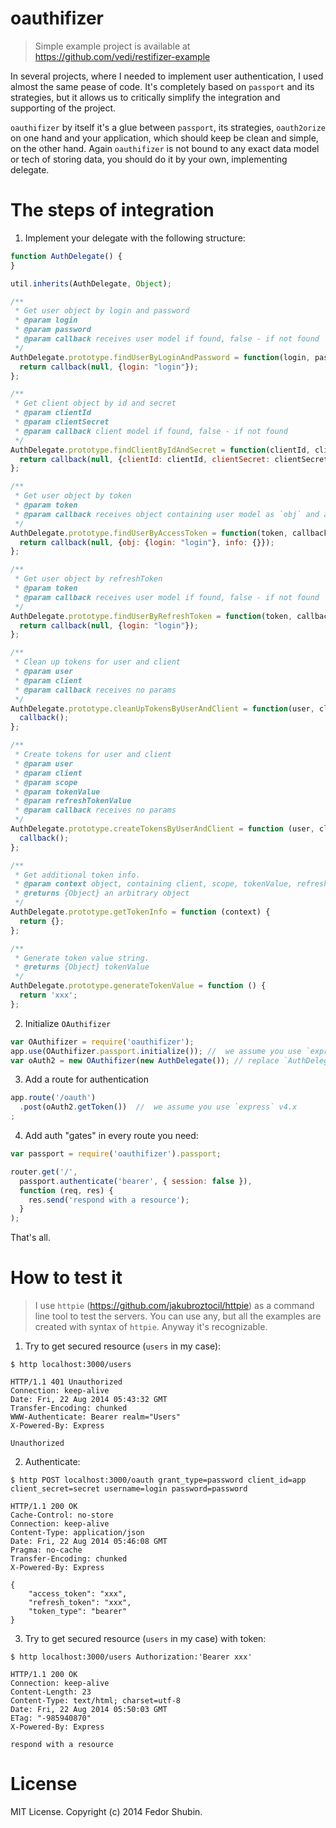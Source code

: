 oauthifizer
===========

> Simple example project is available at https://github.com/vedi/restifizer-example

In several projects, where I needed to implement user authentication, I used almost the same pease of code. It's completely based on `passport` and its strategies, but it allows us to critically simplify the integration and supporting of the project.

`oauthifizer` by itself it's a glue between `passport`, its strategies, `oauth2orize` on one hand and your application, which should keep be clean and simple, on the other hand. Again `oauthifizer` is not bound to any exact data model or tech of storing data, you should do it by your own, implementing delegate.

The steps of integration
===

1. Implement your delegate with the following structure:
```js
function AuthDelegate() {
}

util.inherits(AuthDelegate, Object);

/**
 * Get user object by login and password
 * @param login
 * @param password
 * @param callback receives user model if found, false - if not found
 */
AuthDelegate.prototype.findUserByLoginAndPassword = function(login, password, callback) {
  return callback(null, {login: "login"});
};

/**
 * Get client object by id and secret
 * @param clientId
 * @param clientSecret
 * @param callback client model if found, false - if not found
 */
AuthDelegate.prototype.findClientByIdAndSecret = function(clientId, clientSecret, callback) {
  return callback(null, {clientId: clientId, clientSecret: clientSecret});
};

/**
 * Get user object by token
 * @param token
 * @param callback receives object containing user model as `obj` and additional `info` object if found, false - if not found
 */
AuthDelegate.prototype.findUserByAccessToken = function(token, callback) {
  return callback(null, {obj: {login: "login"}, info: {}});
};

/**
 * Get user object by refreshToken
 * @param token
 * @param callback receives user model if found, false - if not found
 */
AuthDelegate.prototype.findUserByRefreshToken = function(token, callback) {
  return callback(null, {login: "login"});
};

/**
 * Clean up tokens for user and client
 * @param user
 * @param client
 * @param callback receives no params
 */
AuthDelegate.prototype.cleanUpTokensByUserAndClient = function(user, client, callback) {
  callback();
};

/**
 * Create tokens for user and client
 * @param user
 * @param client
 * @param scope
 * @param tokenValue
 * @param refreshTokenValue
 * @param callback receives no params
 */
AuthDelegate.prototype.createTokensByUserAndClient = function (user, client, scope, tokenValue, refreshTokenValue, callback) {
  callback();
};

/**
 * Get additional token info.
 * @param context object, containing client, scope, tokenValue, refreshTokenValue, user
 * @returns {Object} an arbitrary object
 */
AuthDelegate.prototype.getTokenInfo = function (context) {
  return {};
};

/**
 * Generate token value string.
 * @returns {Object} tokenValue
 */
AuthDelegate.prototype.generateTokenValue = function () {
  return 'xxx';
};

```
2. Initialize `OAuthifizer`

```js
var OAuthifizer = require('oauthifizer');
app.use(OAuthifizer.passport.initialize()); //  we assume you use `express`
var oAuth2 = new OAuthifizer(new AuthDelegate()); // replace `AuthDelegate` with your delegate
```

3. Add a route for authentication

```js
app.route('/oauth')
  .post(oAuth2.getToken())  //  we assume you use `express` v4.x
;
```

4. Add auth "gates" in every route you need:

```js
var passport = require('oauthifizer').passport;

router.get('/',
  passport.authenticate('bearer', { session: false }),
  function (req, res) {
    res.send('respond with a resource');
  }
);
```

That's all.

How to test it
===

> I use `httpie` (https://github.com/jakubroztocil/httpie) as a command line tool to test the servers. You can use any, but all the examples are created with syntax of `httpie`. Anyway it's recognizable.

1. Try to get secured resource (`users` in my case):

```
$ http localhost:3000/users

HTTP/1.1 401 Unauthorized
Connection: keep-alive
Date: Fri, 22 Aug 2014 05:43:32 GMT
Transfer-Encoding: chunked
WWW-Authenticate: Bearer realm="Users"
X-Powered-By: Express

Unauthorized
```

2. Authenticate:

```
$ http POST localhost:3000/oauth grant_type=password client_id=app client_secret=secret username=login password=password

HTTP/1.1 200 OK
Cache-Control: no-store
Connection: keep-alive
Content-Type: application/json
Date: Fri, 22 Aug 2014 05:46:08 GMT
Pragma: no-cache
Transfer-Encoding: chunked
X-Powered-By: Express

{
    "access_token": "xxx", 
    "refresh_token": "xxx", 
    "token_type": "bearer"
}
```

3. Try to get secured resource (`users` in my case) with token:

```
$ http localhost:3000/users Authorization:'Bearer xxx'

HTTP/1.1 200 OK
Connection: keep-alive
Content-Length: 23
Content-Type: text/html; charset=utf-8
Date: Fri, 22 Aug 2014 05:50:03 GMT
ETag: "-985940870"
X-Powered-By: Express

respond with a resource
```

License
==

MIT License. Copyright (c) 2014 Fedor Shubin.
